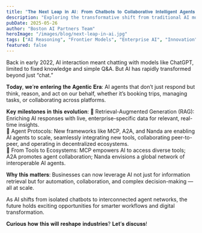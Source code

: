 ```yaml
---
title: "𝐓𝐡𝐞 𝐍𝐞𝐱𝐭 𝐋𝐞𝐚𝐩 𝐢𝐧 𝐀𝐈: 𝐅𝐫𝐨𝐦 𝐂𝐡𝐚𝐭𝐛𝐨𝐭𝐬 𝐭𝐨 𝐂𝐨𝐥𝐥𝐚𝐛𝐨𝐫𝐚𝐭𝐢𝐯𝐞 𝐈𝐧𝐭𝐞𝐥𝐥𝐢𝐠𝐞𝐧𝐭 𝐀𝐠𝐞𝐧𝐭𝐬!"
description: "Exploring the transformative shift from traditional AI models to reasoning-capable systems that can think, plan, and solve complex problems like human experts."
pubDate: 2025-05-26
author: "Boston AI Partners Team"
heroImage: "/images/blog/next-leap-in-ai.jpg"
tags: ["AI Reasoning", "Frontier Models", "Enterprise AI", "Innovation", "Technology Trends"]
featured: false
---
```


Back in early 2022, AI interaction meant chatting with models like ChatGPT, limited to fixed knowledge and simple Q&A. But AI has rapidly transformed beyond just “chat.”

𝐓𝐨𝐝𝐚𝐲, 𝐰𝐞’𝐫𝐞 𝐞𝐧𝐭𝐞𝐫𝐢𝐧𝐠 𝐭𝐡𝐞 𝐀𝐠𝐞𝐧𝐭𝐢𝐜 𝐄𝐫𝐚: AI agents that don’t just respond but think, reason, and act on our behalf, whether it’s booking trips, managing tasks, or collaborating across platforms.

𝐊𝐞𝐲 𝐦𝐢𝐥𝐞𝐬𝐭𝐨𝐧𝐞𝐬 𝐢𝐧 𝐭𝐡𝐢𝐬 𝐞𝐯𝐨𝐥𝐮𝐭𝐢𝐨𝐧:
 🔹 Retrieval-Augmented Generation (RAG): Enriching AI responses with live, enterprise-specific data for relevant, real-time insights.<br />
 🔹 Agent Protocols: New frameworks like MCP, A2A, and Nanda are enabling AI agents to scale, seamlessly integrating new tools, collaborating peer-to-peer, and operating in decentralized ecosystems.<br />
 🔹 From Tools to Ecosystems: MCP empowers AI to access diverse tools; A2A promotes agent collaboration; Nanda envisions a global network of interoperable AI agents.

𝐖𝐡𝐲 𝐭𝐡𝐢𝐬 𝐦𝐚𝐭𝐭𝐞𝐫𝐬: Businesses can now leverage AI not just for information retrieval but for automation, collaboration, and complex decision-making — all at scale.

As AI shifts from isolated chatbots to interconnected agent networks, the future holds exciting opportunities for smarter workflows and digital transformation.

𝐂𝐮𝐫𝐢𝐨𝐮𝐬 𝐡𝐨𝐰 𝐭𝐡𝐢𝐬 𝐰𝐢𝐥𝐥 𝐫𝐞𝐬𝐡𝐚𝐩𝐞 𝐢𝐧𝐝𝐮𝐬𝐭𝐫𝐢𝐞𝐬? 𝐋𝐞𝐭’𝐬 𝐝𝐢𝐬𝐜𝐮𝐬𝐬!
